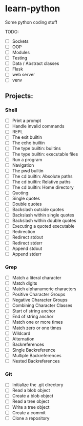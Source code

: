 # learn-python

Some python coding stuff

TODO:
- [ ] Sockets
- [ ] OOP
- [ ] Modules
- [ ] Testing
- [ ] Data / Abstract classes
- [ ] Flask
- [ ] web server
- [ ] venv

## Projects:
### Shell
 - [ ] Print a prompt
 - [ ] Handle invalid commands
 - [ ] REPL
 - [ ] The exit builtin
 - [ ] The echo builtin
 - [ ] The type builtin: builtins
 - [ ] The type builtin: executable files
 - [ ] Run a program
 - [ ] Navigation
 - [ ] The pwd builtin
 - [ ] The cd builtin: Absolute paths
 - [ ] The cd builtin: Relative paths
 - [ ] The cd builtin: Home directory
 - [ ] Quoting
 - [ ] Single quotes
 - [ ] Double quotes
 - [ ] Backslash outside quotes
 - [ ] Backslash within single quotes
 - [ ] Backslash within double quotes
 - [ ] Executing a quoted executable
 - [ ] Redirection
 - [ ] Redirect stdout
 - [ ] Redirect stderr
 - [ ] Append stdout
 - [ ] Append stderr
###  Grep
 - [ ] Match a literal character
 - [ ] Match digits
 - [ ] Match alphanumeric characters
 - [ ] Positive Character Groups
 - [ ] Negative Character Groups
 - [ ] Combining Character Classes
 - [ ] Start of string anchor
 - [ ] End of string anchor
 - [ ] Match one or more times
 - [ ] Match zero or one times
 - [ ] Wildcard
 - [ ] Alternation
 - [ ] Backreferences
 - [ ] Single Backreference
 - [ ] Multiple Backreferences
 - [ ] Nested Backreferences
### Git
 - [ ] Initialize the .git directory
 - [ ] Read a blob object
 - [ ] Create a blob object
 - [ ] Read a tree object
 - [ ] Write a tree object
 - [ ] Create a commit
 - [ ] Clone a repository
